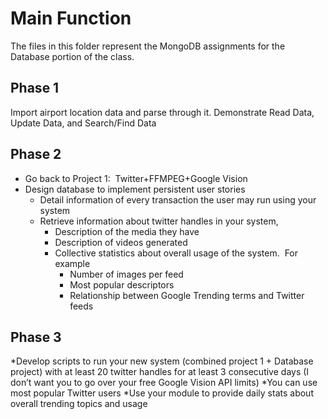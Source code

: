 # **Main Function**
The files in this folder represent the MongoDB assignments for the Database portion of the class.

## **Phase 1**
Import airport location data and parse through it.
Demonstrate Read Data, Update Data, and Search/Find Data

## **Phase 2**
* Go back to Project 1:  Twitter+FFMPEG+Google Vision 
* Design database to implement persistent user stories 
    * Detail information of every transaction the user may run using your system 
    * Retrieve information about twitter handles in your system, 
        * Description of the media they have 
        * Description of videos generated 
        * Collective statistics about overall usage of the system.  For example 
            * Number of images per feed 
            * Most popular descriptors 
            * Relationship between Google Trending terms and Twitter feeds

## **Phase 3**
*Develop scripts to run your new system (combined project 1 + Database project) with at least 20 twitter handles for at least 3 consecutive days (I don’t want you to go over your free Google Vision API limits)
	*You can use most popular Twitter users	
*Use your module to provide daily stats about overall trending topics and usage